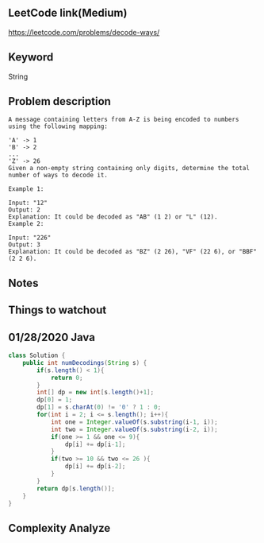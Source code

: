 ## LeetCode link(Medium)
https://leetcode.com/problems/decode-ways/

## Keyword
String

## Problem description
```
A message containing letters from A-Z is being encoded to numbers using the following mapping:

'A' -> 1
'B' -> 2
...
'Z' -> 26
Given a non-empty string containing only digits, determine the total number of ways to decode it.

Example 1:

Input: "12"
Output: 2
Explanation: It could be decoded as "AB" (1 2) or "L" (12).
Example 2:

Input: "226"
Output: 3
Explanation: It could be decoded as "BZ" (2 26), "VF" (22 6), or "BBF" (2 2 6).
```



## Notes


## Things to watchout

## 01/28/2020 Java

```java
class Solution {
    public int numDecodings(String s) {
        if(s.length() < 1){
            return 0;
        }
        int[] dp = new int[s.length()+1];
        dp[0] = 1;
        dp[1] = s.charAt(0) != '0' ? 1 : 0;
        for(int i = 2; i <= s.length(); i++){
            int one = Integer.valueOf(s.substring(i-1, i));
            int two = Integer.valueOf(s.substring(i-2, i));
            if(one >= 1 && one <= 9){
                dp[i] += dp[i-1];
            }
            if(two >= 10 && two <= 26 ){
                dp[i] += dp[i-2];
            }
        }
        return dp[s.length()];
    }
}

```
## Complexity Analyze

